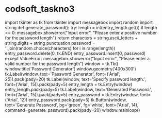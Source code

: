 # codsoft_taskno3
import tkinter as tk
from tkinter import messagebox
import random
import string
def generate_password():
    try:
        length = int(entry_length.get())
        if length <= 0:
            messagebox.showerror("Input error", "Please enter a positive number for the password length")
            return
        characters = string.ascii_letters + string.digits + string.punctuation
        password = ''.join(random.choice(characters) for i in range(length))
        entry_password.delete(0, tk.END)
        entry_password.insert(0, password)
    except ValueError:
        messagebox.showerror("Input error", "Please enter a valid number for the password length")
window = tk.Tk()
window.title('Password Generator')
window.geometry('400x300')
tk.Label(window, text='Password Generator', font=('Arial', 25)).pack(pady=20)
tk.Label(window, text='Specify password length:', font=('Arial', 15)).pack(pady=5)
entry_length = tk.Entry(window)
entry_length.pack(pady=5)
tk.Label(window, text='Generated Password:', font=('Arial', 15)).pack(pady=5)
entry_password = tk.Entry(window, font=('Arial', 12))
entry_password.pack(pady=5)
tk.Button(window, text='Generate Password', bg='green', fg='white', font=('Arial', 14), command=generate_password).pack(pady=20)
window.mainloop()

